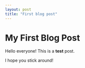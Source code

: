 ```yaml
---
layout: post
title: "First blog post"
---
```


# My First Blog Post
Hello everyone! This is a **test** post.

I hope you stick around!
